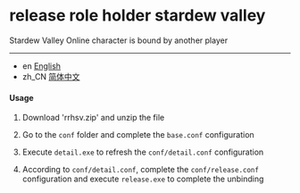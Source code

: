 # release role holder stardew valley

Stardew Valley Online character is bound by another player

--- 

- en [English](README.md)
- zh_CN [简体中文](README.zh_CN.md)

#### Usage

1. Download 'rrhsv.zip' and unzip the file

2. Go to the `conf` folder and complete the `base.conf` configuration

2. Execute `detail.exe` to refresh the `conf/detail.conf` configuration

3. According to `conf/detail.conf`, complete the `conf/release.conf` configuration and execute `release.exe` to complete the unbinding